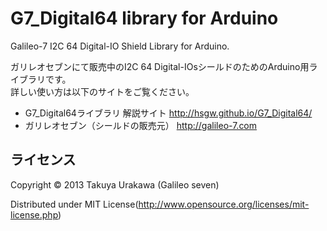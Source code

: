 G7_Digital64 library for Arduino
============================================

Galileo-7 I2C 64 Digital-IO Shield Library for Arduino.

ガリレオセブンにて販売中のI2C 64 Digital-IOsシールドのためのArduino用ライブラリです。  
詳しい使い方は以下のサイトをご覧ください。

* G7_Digital64ライブラリ 解説サイト <http://hsgw.github.io/G7_Digital64/>
* ガリレオセブン（シールドの販売元） <http://galileo-7.com>

ライセンス
--------------------------------------------
Copyright &copy; 2013 Takuya Urakawa (Galileo seven)

Distributed under MIT License(<http://www.opensource.org/licenses/mit-license.php>)